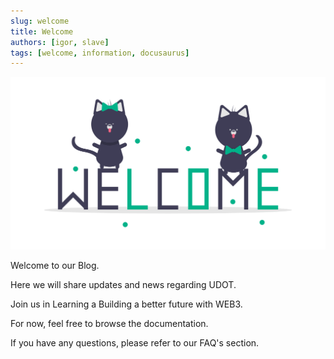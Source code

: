 ```yaml
---
slug: welcome
title: Welcome
authors: [igor, slave]
tags: [welcome, information, docusaurus]
---
```


![Docusaurus Plushie](./undraw_welcome_cats_thqn.png)

Welcome to our Blog. 

Here we will share updates and news regarding UDOT.

Join us in Learning a Building a better future with WEB3.

For now, feel free to browse the documentation.

If you have any questions, please refer to our FAQ's section. 
